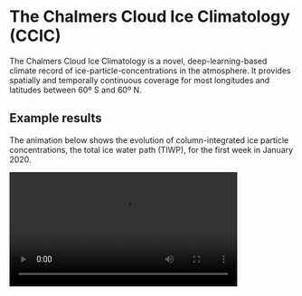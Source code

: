 # The Chalmers Cloud Ice Climatology (CCIC)

The Chalmers Cloud Ice Climatology is a novel, deep-learning-based climate record of ice-particle-concentrations in the atmosphere.
It provides spatially and temporally continuous coverage for most longitudes and latitudes between 60º S and 60º N.

## Example results

The animation below shows the evolution of column-integrated ice particle
concentrations, the total ice water path (TIWP), for the first week in January
2020.

<div style="width:100%;height:100%;overflow:hidden;"> 
  <video src="https://user-images.githubusercontent.com/28195522/266384146-9e1e89eb-1b68-46a7-8c63-3788b41b73d7.mp4" controls="controls" style="width:80%;" title="TIWP evolution for January 2020">
  </video>
</div>

## Relevance

The TIWP quantifies the amount of ice particles in clouds. Non-zero TIWP occurs
where water vapor is lifted up high-enough in the atmosphere to condense and
temperatures are low enough and/or concentrations of ice-nucleating particles
are high for cloud droplets to freeze. TIWP thus traces intensive convective
activity. Furthermore, ice particles play a crucial role in regulating the
radiative energy balance of the atmosphere.

The CCIC TIWP estimates have been thoroughly validated and shown to be
consistent with in-situ and air-borne and ground-based cloud-radar measurements
{cite:p}`amell_2023_ccic`. To the best of our knowledge, the CCIC TIWP 
is the only thoroughly-validated, high-resolution climate data record of TIWP
that is currently available.

In addition, CCIC can provide other cloud-related variables such as
the 3D distribution of ice-particle concentrations in the atmosphere (the total
ice water content, TIWC), two-dimensional and three-dimensional cloud
probabilities, as well as a three dimensional cloud classification. Due to
storage limitations, these products are not currently distributed with the CCIC
data record. However, users can access these estimates by running their own
retrievals locally.


## Applications

The CCIC dataset comprises multidecadal AI-powered cloud retrievals continuously covering all longitudes between 60º S and 60º N. A convolutional neural network is used to infer cloud properties from only one channel of geostationary satellite images from either the CPCIR {cite}`Janowiak_2001_RealTime, Janowiak_2017_CPCIR` or GridSat {cite}`Knapp_2014_CDR, knapp_2011_gridsat` data products. The retrieval implementation and its validation has been described in an pre-print recently published in EGUSphere {cite}`amell_2023_ccic`. Suggested analyses of the CCIC data include, among others, long-term climate analyses and studies of cloud processes.


<div style="width:100%;height:100%;overflow:hidden;"> 
  <video src="https://user-images.githubusercontent.com/28195522/266384146-9e1e89eb-1b68-46a7-8c63-3788b41b73d7.mp4" controls="controls" style="width:100%;height:100%;" title="TIWP evolution for January 2020">
  </video>
</div>




## References

```{bibliography}
```
